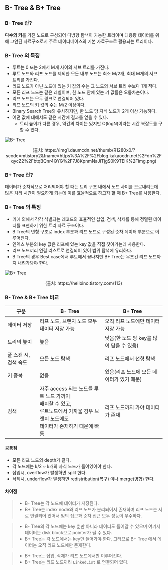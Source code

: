 ## B- Tree & B+ Tree

### B- Tree 란?

**다수의 키**를 가진 노드로 구성되어 다방향 탐색이 가능한 트리이며 대용량 데이터를 위해 고안된 자료구조로서 주로 데이터베이스의 기본 자료구조로 활용되는 트리이다. 

### B- Tree 의 특징

* 루트는 0 또는 2에서 M개 사이의 서브 트리를 가진다.
* 루트 노드와 리프 노드를 제외한 모든 내부 노드는 최소 M/2개, 최대 M개의 서브 트리를 가진다.
* 리프 노드가 아닌 노드에 있는 키 값의 수는 그 노드의 서브 트리 수보다 1개 적다.
* 모든 리프 노드는 같은 레벨이며, 한 노드 안에 있는 키 값들은 오름차순이다.
* 리프 노드는 모두 링크로 연결되어 있다.
* 리프 노드의 키 값의 수는 M/2 이상이다.
* Binary Search Tree와 유사하지만, 한 노드 당 자식 노드가 2개 이상 가능하다.
* 어떤 값에 대해서도 같은 시간에 결과를 얻을 수 있다.
  * 트리 높이가 다른 경우, 약간의 차이는 있지만 O(logN)이라는 시간 복잡도를 구할 수 있다.

![B- Tree](https://img1.daumcdn.net/thumb/R1280x0/?scode=mtistory2&fname=https%3A%2F%2Fblog.kakaocdn.net%2Fdn%2FqycZ2%2FbtqBQnr4QYG%2F7J8KpnmNaJiTjgS0K9TEIK%2Fimg.png)

<p style="text-align: center;">(출처: https://img1.daumcdn.net/thumb/R1280x0/?scode=mtistory2&fname=https%3A%2F%2Fblog.kakaocdn.net%2Fdn%2FqycZ2%2FbtqBQnr4QYG%2F7J8KpnmNaJiTjgS0K9TEIK%2Fimg.png)</p>


### B+ Tree 란?

데이터가 순차적으로 처리되어야 할 때는 트리 구조 내에서 노드 사이를 오르내리는데 많은 처리 시간이 필요하게 되는데 이를 효율적으로 하고자 할 때 B+ Tree를 사용한다.

### B+ Tree 의 특징

* 키에 의해서 각각 식별되는 레코드의 효율적인 삽입, 검색, 삭제를 통해 정렬된 데이터를 표현하기 위한 트리 자료 구조이다.
* B Tree의 변형 구조로 index 부분과 리프 노드로 구성된 순차 데이터 부분으로 이루어진다.
* 인덱스 부분의 key 값은 리프에 있는 key 값을 직접 찾아가는데 사용한다.
* 리프 노드끼리 연결 리스트로 연결되어 있어 범위 탐색에 유리하다.
* B Tree의 경우 Best case에서 루트에서 끝나지만 B+ Tree는 무조건 리프 노드까지 내려가봐야 한다.

![B+ Tree](https://t1.daumcdn.net/cfile/tistory/99051F355B80DB7436)

<p style="text-align: center;">(출처: https://helloino.tistory.com/113)</p>

### B- Tree & B+ Tree 비교

|구분|B- Tree|B+ Tree|
|-------|--------|-------------|
|데이터 저장|리프 노드, 브랜치 노드 모두 데이터 저장 가능|오직 리프 노드에만 데이터 저장 가능|
|트리의 높이|높음|낮음(한 노드 당 key를 많이 담을 수 있음)
|풀 스캔 시, 검색 속도|모든 노드 탐색|리프 노드에서 선형 탐색|
|키 중복|없음|있음(리프 노드에 모든 데이터가 있기 때문)|
|검색|자주 access 되는 노드를 루트 노드 가까이 <br>배치할 수 있고, <br>루트노드에서 가까울 경우 브랜치 노드에도 <br>데이터가 존재하기 때문에 빠름|리프 노드까지 가야 데이터가 존재|

#### 공통점
* 모든 리프 노드의 depth가 같다.
* 각 노드에는 k/2 ~ k개의 자식 노드가 들어있어야 한다.
* 삽입시, overflow가 발생하면 split 한다.
* 삭제시,  underflow가 발생하면 redistribution(복구) 이나 merge(병합) 한다.

#### 차이점
> * B- Tree는 각 노드에 데이터가 저장된다.
> * B+ Tree는 index node와 리프 노드가 분리되어서 존재하며 리프 노드는 서로 연결되어 있어서 임의 접근과 순차 접근 모두 성능이 우수하다.

> * B- Tree의 각 노드에는 key 뿐만 아니라 데이터도 들어갈 수 있으며 여기서 데이터는 disk block으로 pointer가 될 수 있다.
> * B+ Tree는 각 노드에서는 key만 들어가야 한다. 그러므로 B+ Tree 에서 데이터는 오직 리프 노드에만 존재한다.

> * B+ Tree는 삽입, 삭제가 리프 노드에서만 이루어진다.
> * B+ Tree는 리프 노드끼리 `LinkedList` 로 연결되어 있다.